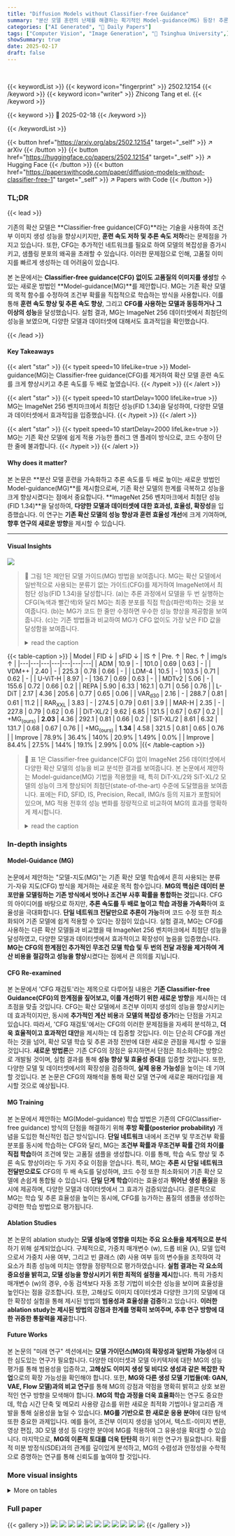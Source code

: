 ```yaml
---
title: "Diffusion Models without Classifier-free Guidance"
summary: "분산 모델 훈련의 난제를 해결하는 획기적인 Model-guidance(MG) 등장! 추론 속도 두 배 향상, ImageNet 256 최첨단 성능 달성!"
categories: ["AI Generated", "🤗 Daily Papers"]
tags: ["Computer Vision", "Image Generation", "🏢 Tsinghua University",]
showSummary: true
date: 2025-02-17
draft: false
---
```


<br>

{{< keywordList >}}
{{< keyword icon="fingerprint" >}} 2502.12154 {{< /keyword >}}
{{< keyword icon="writer" >}} Zhicong Tang et el. {{< /keyword >}}
 
{{< keyword >}} 🤗 2025-02-18 {{< /keyword >}}
 
{{< /keywordList >}}

{{< button href="https://arxiv.org/abs/2502.12154" target="_self" >}}
↗ arXiv
{{< /button >}}
{{< button href="https://huggingface.co/papers/2502.12154" target="_self" >}}
↗ Hugging Face
{{< /button >}}
{{< button href="https://paperswithcode.com/paper/diffusion-models-without-classifier-free-1" target="_self" >}}
↗ Papers with Code
{{< /button >}}




### TL;DR


{{< lead >}}

기존의 확산 모델은 **Classifier-free guidance(CFG)**라는 기술을 사용하여 조건부 이미지 생성 성능을 향상시키지만, **훈련 속도 저하 및 추론 속도 저하**라는 문제점을 가지고 있습니다. 또한, CFG는 추가적인 네트워크를 필요로 하여 모델의 복잡성을 증가시키고, 샘플링 분포의 왜곡을 초래할 수 있습니다.  이러한 문제점으로 인해, 고품질 이미지를 빠르게 생성하는 데 어려움이 있습니다.

본 논문에서는 **Classifier-free guidance(CFG) 없이도 고품질의 이미지를 생성**할 수 있는 새로운 방법인 **Model-guidance(MG)**를 제안합니다. MG는 기존 확산 모델의 목적 함수를 수정하여 조건부 확률을 직접적으로 학습하는 방식을 사용합니다. 이를 통해 **훈련 속도 향상 및 추론 속도 향상**, 그리고 **CFG를 사용하는 모델과 동등하거나 그 이상의 성능**을 달성했습니다.  실험 결과, MG는 ImageNet 256 데이터셋에서 최첨단의 성능을 보였으며, 다양한 모델과 데이터셋에 대해서도 효과적임을 확인했습니다.

{{< /lead >}}


#### Key Takeaways

{{< alert "star" >}}
{{< typeit speed=10 lifeLike=true >}} Model-guidance(MG)는 Classifier-free guidance(CFG)를 제거하여 확산 모델 훈련 속도를 크게 향상시키고 추론 속도를 두 배로 높였습니다. {{< /typeit >}}
{{< /alert >}}

{{< alert "star" >}}
{{< typeit speed=10 startDelay=1000 lifeLike=true >}} MG는 ImageNet 256 벤치마크에서 최첨단 성능(FID 1.34)을 달성하여, 다양한 모델과 데이터셋에서 효과적임을 입증했습니다. {{< /typeit >}}
{{< /alert >}}

{{< alert "star" >}}
{{< typeit speed=10 startDelay=2000 lifeLike=true >}} MG는 기존 확산 모델에 쉽게 적용 가능한 플러그 앤 플레이 방식으로, 코드 수정이 단 한 줄에 불과합니다. {{< /typeit >}}
{{< /alert >}}

#### Why does it matter?
본 논문은 **분산 모델 훈련을 가속화하고 추론 속도를 두 배로 높이는 새로운 방법인 Model-guidance(MG)**를 제시함으로써, 기존 확산 모델의 한계를 극복하고 성능을 크게 향상시켰다는 점에서 중요합니다. **ImageNet 256 벤치마크에서 최첨단 성능(FID 1.34)**을 달성하여, **다양한 모델과 데이터셋에 대한 효과성, 효율성, 확장성**을 입증했습니다.  이 연구는 **기존 확산 모델의 성능 향상과 훈련 효율성 개선**에 크게 기여하며, **향후 연구의 새로운 방향**을 제시할 수 있습니다.

------
#### Visual Insights



![](https://arxiv.org/html/2502.12154/extracted/6211015/figure/method/fig-method-1.png)

> 🔼 그림 1은 제안된 모델 가이드(MG) 방법을 보여줍니다. MG는 확산 모델에서 일반적으로 사용되는 분류기 없는 가이드(CFG)를 제거하여 ImageNet에서 최첨단 성능(FID 1.34)을 달성합니다. (a)는 추론 과정에서 모델을 두 번 실행하는 CFG(녹색과 빨간색)와 달리 MG는 최종 분포를 직접 학습(파란색)하는 것을 보여줍니다. (b)는 MG가 코드 한 줄만 수정하면 우수한 성능 향상을 제공함을 보여줍니다. (c)는 기존 방법들과 비교하여 MG가 CFG 없이도 가장 낮은 FID 값을 달성함을 보여줍니다.
> <details>
> <summary>read the caption</summary>
> Figure 1: We propose Model-guidance (MG), removing Classifier-free guidance (CFG) for diffusion models and achieving state-of-the-art on ImageNet with FID of 1.341.34\mathbf{1.34}bold_1.34. (a) Instead of running models twice during inference (green and red), MG directly learns the final distribution (blue).  (b) MG requires only one line of code modification while providing excellent improvements. (c) Comparing to concurrent methods, MG yields lowest FID even without CFG.
> </details>





{{< table-caption >}}
| Model | FID ↓ | sFID ↓ | IS ↑ | Pre. ↑ | Rec. ↑ | img/s ↑ |
|---|---|---|---|---|---|---|
| ADM | 10.9 | - | 101.0 | 0.69 | 0.63 | - |
| VDM++ | 2.40 | - | 225.3 | 0.78 | 0.66 | - |
| LDM-4 | 10.5 | - | 103.5 | 0.71 | 0.62 | - |
| U-ViT-H | 8.97 | - | 136.7 | 0.69 | 0.63 | - |
| MDTv2 | 5.06 | - | 155.6 | 0.72 | 0.66 | 0.2 |
| REPA | 5.90 | 6.33 | 162.1 | 0.71 | 0.56 | 0.76 |
| L-DiT | 2.17 | 4.36 | 205.6 | 0.77 | 0.65 | 0.06 |
| VAR<sub>d30</sub> | 2.16 | - | 288.7 | 0.81 | 0.61 | 11.2 |
| RAR<sub>XXL</sub> | 3.83 | - | 274.5 | 0.79 | 0.61 | 3.9 |
| MAR-H | 2.35 | - | 227.8 | 0.79 | 0.62 | 0.6 |
| DiT-XL/2 | 9.62 | 6.85 | 121.5 | 0.67 | 0.67 | 0.2 |
| +MG<sub>(ours)</sub> | **2.03** | 4.36 | 292.1 | 0.81 | 0.66 | 0.2 |
| SiT-XL/2 | 8.61 | 6.32 | 131.7 | 0.68 | 0.67 | 0.76 |
| +MG<sub>(ours)</sub> | **1.34** | 4.58 | 321.5 | 0.81 | 0.65 | 0.76 |
| Improve | 78.9% | 36.4% | 140% | 20.9% | 1.49% | 0.0% |
| Improve | 84.4% | 27.5% | 144% | 19.1% | 2.99% | 0.0% |{{< /table-caption >}}

> 🔼 표 1은 Classifier-free guidance(CFG) 없이 ImageNet 256 데이터셋에서 다양한 확산 모델의 성능을 비교 분석한 결과를 보여줍니다.  본 논문에서 제안하는 Model-guidance(MG) 기법을 적용했을 때, 특히 DiT-XL/2와 SiT-XL/2 모델의 성능이 크게 향상되어 최첨단(state-of-the-art) 수준에 도달했음을 보여줍니다.  표에는 FID, SFID, IS, Precision, Recall, IMG/s 등의 지표가 포함되어 있으며, MG 적용 전후의 성능 변화를 정량적으로 비교하여 MG의 효과를 명확하게 제시합니다.
> <details>
> <summary>read the caption</summary>
> Table 1: Experiments on ImageNet 256 without CFG. By deploying our method, the performances of both DiT-XL/2 and SiT-XL/2 are greatly boosted, achieving state-of-the-art.
> </details>





### In-depth insights


#### Model-Guidance (MG)
논문에서 제안하는 "모델-지도(MG)"는 기존 확산 모델 학습에서 흔히 사용되는 분류기-자유 지도(CFG) 방식을 제거하는 새로운 목적 함수입니다. **MG의 핵심은 데이터 분포만을 모델링하는 기존 방식에서 벗어나 조건부 사후 확률을 통합하는 것**입니다.  CFG의 아이디어를 바탕으로 하지만, **추론 속도를 두 배로 높이고 학습 과정을 가속화**하여 효율성을 극대화합니다.  **단일 네트워크 전달만으로 추론이 가능**하며 코드 수정 또한 최소화되어 기존 모델에 쉽게 적용할 수 있다는 장점이 있습니다.  실험 결과, MG는 CFG를 사용하는 다른 확산 모델들과 비교했을 때 ImageNet 256 벤치마크에서 최첨단 성능을 달성하였고, 다양한 모델과 데이터셋에서 효과적이고 확장성이 높음을 입증했습니다.  **MG는 CFG의 한계점인 추가적인 무조건 모델 학습 및 두 번의 전달 과정을 제거하여 계산 비용을 절감하고 성능을 향상**시켰다는 점에서 큰 의의를 지닙니다.

#### CFG Re-examined
본 논문에서 'CFG 재검토'라는 제목으로 다루어질 내용은 **기존 Classifier-free Guidance(CFG)의 한계점을 짚어보고, 이를 개선하기 위한 새로운 방향**을 제시하는 데 초점을 맞출 것입니다.  CFG는 확산 모델에서 조건부 이미지 생성의 성능을 향상시키는 데 효과적이지만, 동시에 **추가적인 계산 비용**과 **모델의 복잡성 증가**라는 단점을 가지고 있습니다.  따라서, 'CFG 재검토'에서는 CFG의 이러한 문제점들을 자세히 분석하고,  **더욱 효율적이고 효과적인 대안**을 제시하는 데 집중할 것입니다.  이는 단순히 CFG를 개선하는 것을 넘어, 확산 모델 학습 및 추론 과정 전반에 대한 새로운 관점을 제시할 수 있을 것입니다.  **새로운 방법론**은 기존 CFG의 장점은 유지하면서 단점은 최소화하는 방향으로 개발될 것이며, 실험 결과를 통해 **성능 향상 및 효율성 증대**를 입증할 것입니다. 또한, 다양한 모델 및 데이터셋에서의 확장성을 검증하여, **실제 응용 가능성**을 높이는 데 기여할 것입니다.  본 논문은 CFG의 재해석을 통해 확산 모델 연구에 새로운 패러다임을 제시할 것으로 예상됩니다.

#### MG Training
본 논문에서 제안하는 MG(Model-guidance) 학습 방법은 기존의 CFG(Classifier-free guidance) 방식의 단점을 해결하기 위해 **후방 확률(posterior probability)** 개념을 도입한 혁신적인 접근 방식입니다.  **단일 네트워크** 내에서 조건부 및 무조건부 확률 분포를 동시에 학습하는 CFG와 달리, MG는 **조건부 확률과 무조건부 확률 간의 차이를 직접 학습**하여 조건에 맞는 고품질 샘플을 생성합니다. 이를 통해, 학습 속도 향상 및 추론 속도 향상이라는 두 가지 주요 이점을 얻습니다.  특히, MG는 **추론 시 단일 네트워크 전달만으로도** CFG의 두 배 속도를 달성하며, 코드 수정 또한 최소화되어 기존 확산 모델에 손쉽게 통합될 수 있습니다.  **단일 단계 학습**이라는 효율성과 **뛰어난 생성 품질**을 동시에 제공하며, 다양한 모델과 데이터셋에서 그 효과가 검증되었습니다.  결론적으로 MG는 학습 및 추론 효율성을 높이는 동시에, CFG를 능가하는 품질의 샘플을 생성하는 강력한 학습 방법으로 평가됩니다.

#### Ablation Studies
본 논문의 ablation study는 **모델 성능에 영향을 미치는 주요 요소들을 체계적으로 분석**하기 위해 설계되었습니다.  구체적으로, 가중치 매개변수 (w), 드롭 비율 (λ), 모델 입력으로서 가중치 사용 여부, 그리고 빈 클래스 (Ø) 사용 여부 등의 변수들을 조작하여 각 요소가 최종 성능에 미치는 영향을 정량적으로 평가하였습니다. **실험 결과는 각 요소의 중요성을 밝히고, 모델 성능을 향상시키기 위한 최적의 설정을 제시**합니다.  특히 가중치 매개변수 (w)의 경우, 수동 검색보다 자동 조정 기법이 비슷한 성능을 보이며 효율성을 높인다는 점을 강조합니다. 또한, 고해상도 이미지 데이터셋과 다양한 크기의 모델에 대한 확장성 실험을 통해 제시된 방법의 **범용성과 효율성을 검증**하고 있습니다.  **이러한 ablation study는 제시된 방법의 강점과 한계를 명확히 보여주며,  추후 연구 방향에 대한 귀중한 통찰력을 제공**합니다.

#### Future Works
본 논문의 "미래 연구" 섹션에서는 **모델 가이던스(MG)의 확장성과 일반화 가능성**에 대한 심도있는 연구가 필요합니다.  다양한 데이터셋과 모델 아키텍처에 대한 MG의 성능 평가를 통해 범용성을 입증하고, **고해상도 이미지 생성 및 비디오 생성과 같은 복잡한 작업**으로의 확장 가능성을 확인해야 합니다. 또한, **MG와 다른 생성 모델 기법들(예: GAN, VAE, Flow 모델)과의 비교 연구**를 통해 MG의 강점과 약점을 명확히 밝히고 상호 보완적인 연구 방향을 모색해야 합니다.  **MG의 학습 과정을 더욱 효율화**하는 연구도 중요한데,  학습 시간 단축 및 메모리 사용량 감소를 위한 새로운 최적화 기법이나 알고리즘 개발을 통해 실용성을 높일 수 있습니다.  **MG를 기반으로 한 새로운 응용 분야**에 대한 탐색 또한 중요한 과제입니다. 예를 들어,  조건부 이미지 생성을 넘어서,  텍스트-이미지 변환,  영상 편집,  3D 모델 생성 등 다양한 분야에 MG를 적용하여 그 유용성을 확대할 수 있습니다.  마지막으로,  **MG의 이론적 토대를 더욱 탄탄히** 하기 위한 연구가 필요합니다.  확률적 미분 방정식(SDE)과의 관계를 깊이있게 분석하고,  MG의 수렴성과 안정성을 수학적으로 증명하는 연구를 통해 신뢰도를 높여야 할 것입니다. 


### More visual insights




<details>
<summary>More on tables
</summary>


{{< table-caption >}}
| Model | FID ↓ | sFID ↓ | IS ↑ | Pre. ↑ | Rec. ↑ | img/s ↑ |
|---|---|---|---|---|---|---|
| ADM | 4.59 | 5.25 | 186.7 | 0.82 | 0.52 | - |
| VDM++ | 2.12 | - | 267.7 | 0.81 | 0.65 | - |
| LDM | 3.60 | - | 247.7 | 0.87 | 0.48 | - |
| U-ViT-H | 2.29 | 5.68 | 263.9 | 0.82 | 0.57 | - |
| MDTv2 | 1.58 | 4.52 | 314.7 | 0.79 | 0.65 | 0.1 |
| REPA | 1.42 | 4.70 | 305.7 | 0.80 | 0.65 | 0.39 |
| L-DiT | 1.35 | 4.15 | 295.3 | 0.79 | 0.65 | 0.03 |
| VAR<sub>d30</sub> | 1.73 | - | 350.2 | 0.82 | 0.60 | 6.3 |
| RAR<sub>XXL</sub> | 1.48 | - | 326.0 | 0.80 | 0.63 | 2.1 |
| MAR-H | 1.55 | - | 303.7 | 0.81 | 0.62 | 0.3 |
| DiT-XL/2 | 2.27 | 4.60 | 278.2 | 0.83 | 0.57 | 0.1 |
| +MG<sub>(ours)</sub> | **2.03** | 4.36 | 292.1 | 0.81 | 0.66 | 0.2 |
| SiT-XL/2 | 2.06 | 4.49 | 277.5 | 0.83 | 0.59 | 0.39 |
| +MG<sub>(ours)</sub> | **1.34** | 4.58 | 321.5 | 0.81 | 0.65 | 0.76 |
| Improve | 35.0% | 2.00% | 15.9% | 2.41% | 10.2% | 94.9% |{{< /table-caption >}}
> 🔼 표 2는 ImageNet 256 데이터셋에서 Classifier-free guidance (CFG)를 사용한 여러 확산 모델들의 성능을 비교 분석한 결과를 보여줍니다.  본 논문에서 제안하는 방법(MG)은 기존 CFG 방식을 사용하는 다른 모델들과 비교하여, 효율성 저하 없이도 뛰어난 성능을 달성함을 보여줍니다.  즉, CFG를 사용하지 않고도 다른 모델들보다 더 좋은 결과를 얻었다는 것을 의미합니다. FID, SFID, IS, Precision, Recall 및 이미지 생성 속도 등 다양한 지표를 통해 MG의 우수성을 입증합니다.
> <details>
> <summary>read the caption</summary>
> Table 2: Experiments on ImageNet 256 with CFG. Comparing to models with CFG, our method still obtains excellent results and surpasses others without efficiency loss.
> </details>

{{< table-caption >}}
| Model | w | FID ↓ | sFID ↓ | IS ↑ | Pre. ↑ | Rec. ↑ |
|---|---|---|---|---|---|---|
| DiT-B/2 | 1.00 | 43.5 | 36.7 | 39.23 | 0.62 | 0.34 |
| DiT-B/2+MG<sub>(ours)</sub> | 1.25 | 9.86 | 8.87 | 176.1 | 0.81 | 0.37 |
| DiT-B/2+MG<sub>(ours)</sub> | 1.50 | 7.24 | 5.56 | 189.2 | 0.84 | 0.38 |
| DiT-B/2+MG<sub>(ours)</sub> | 1.75 | 8.21 | 6.63 | 197.2 | 0.86 | 0.38 |
| DiT-B/2+MG<sub>(ours)</sub> | 2.00 | 9.66 | 7.90 | 224.7 | 0.85 | 0.39 |
| DiT-B/2+MG<sub>(ours)</sub> | Auto | 7.60 | 6.29 | 192.4 | 0.85 | 0.38 |
| SiT-B/2 | 1.00 | 33.0 | 27.8 | 65.24 | 0.68 | 0.35 |
| SiT-B/2+MG<sub>(ours)</sub> | 1.25 | 8.94 | 7.87 | 194.3 | 0.83 | 0.38 |
| SiT-B/2+MG<sub>(ours)</sub> | 1.50 | 6.49 | 5.69 | 212.3 | 0.86 | 0.38 |
| SiT-B/2+MG<sub>(ours)</sub> | 1.75 | 8.03 | 6.91 | 221.0 | 0.86 | 0.39 |
| SiT-B/2+MG<sub>(ours)</sub> | 2.00 | 9.14 | 7.99 | 236.7 | 0.88 | 0.40 |
| SiT-B/2+MG<sub>(ours)</sub> | Auto | 6.86 | 5.88 | 219.1 | 0.87 | 0.38 |{{< /table-caption >}}
> 🔼 표 3은 안내 스케일(w)의 영향을 실험한 결과를 보여줍니다.  w 값을 다르게 설정하여 (1.0, 1.25, 1.5, 1.75, 2.0) 이미지 생성 품질과 다양성 간의 균형을 어떻게 조절하는지 보여줍니다.  실험은 DiT-B/2와 SiT-B/2 모델에 대해 진행되었으며, FID, SFID, IS, 정밀도, 재현율 지표를 사용하여 성능을 평가했습니다.  표에서 확인할 수 있듯이, w 값에 따라 FID와 IS 점수가 변화하는 것을 볼 수 있으며, 적절한 w 값을 선택하는 것이 중요함을 시사합니다.  이는 모델 안내의 강도를 조절하여 최적의 결과를 얻을 수 있음을 의미합니다.
> <details>
> <summary>read the caption</summary>
> Table 3: Experiments on scale w𝑤witalic_w.
> </details>

{{< table-caption >}}
| Model | λ | FID ↓ | sFID ↓ | IS ↑ | Pre. ↑ | Rec. ↑ |
|---|---|---|---|---|---|---|
| DiT-B/2 | 1.00 | 43.5 | 36.7 | 39.23 | 0.62 | 0.34 |
| DiT-B/2 +MG<sub>(ours)</sub> | 0.05 | 11.7 | 9.90 | 156.7 | 0.78 | 0.33 |
| DiT-B/2 +MG<sub>(ours)</sub> | 0.10 | 7.24 | 5.56 | 189.2 | 0.84 | 0.38 |
| DiT-B/2 +MG<sub>(ours)</sub> | 0.15 | 7.62 | 5.99 | 183.4 | 0.83 | 0.38 |
| DiT-B/2 +MG<sub>(ours)</sub> | 0.20 | 9.01 | 7.04 | 171.7 | 0.81 | 0.36 |
| SiT-B/2 | 1.00 | 33.0 | 27.8 | 65.24 | 0.68 | 0.35 |
| SiT-B/2 +MG<sub>(ours)</sub> | 0.05 | 10.8 | 9.25 | 168.8 | 0.80 | 0.34 |
| SiT-B/2 +MG<sub>(ours)</sub> | 0.10 | 6.49 | 5.69 | 212.3 | 0.86 | 0.38 |
| SiT-B/2 +MG<sub>(ours)</sub> | 0.15 | 6.77 | 5.89 | 207.4 | 0.85 | 0.37 |
| SiT-B/2 +MG<sub>(ours)</sub> | 0.20 | 8.87 | 8.06 | 199.6 | 0.84 | 0.37 |{{< /table-caption >}}
> 🔼 이 표는 람다(λ) 값을 변화시켜가면서 수행한 실험 결과를 보여줍니다. 람다는 조건부 확률과 무조건부 확률을 학습하는 비율을 조절하는 하이퍼파라미터입니다.  표에는 각 람다 값에 따른 FID, SFID, IS, 정밀도, 재현율 등의 지표가 제시되어 있습니다.  이를 통해 람다 값의 변화가 모델 성능에 미치는 영향을 분석하고 최적의 람다 값을 찾는 데 도움이 됩니다.
> <details>
> <summary>read the caption</summary>
> Table 4: Experiments on drop ratio λ𝜆\lambdaitalic_λ.
> </details>

{{< table-caption >}}
| Model | w-in | FID ↓ | sFID ↓ | IS ↑ | Pre. ↑ | Rec. ↑ |
|---|---|---|---|---|---|---|
| DiT-B/2 | ✗ | 43.5 | 36.7 | 39.23 | 0.62 | 0.34 |
| +MG<sub>(ours)</sub> | ✗ | **7.24** | **5.56** | **189.2** | **0.84** | 0.38 |
| +MG<sub>(ours)</sub> | ✓ | 8.13 | 6.03 | 175.1 | 0.84 | **0.39** |
| SiT-B/2 | ✗ | 33.0 | 27.8 | 65.24 | 0.68 | 0.35 |
| +MG<sub>(ours)</sub> | ✗ | **6.49** | **5.69** | **212.3** | **0.86** | **0.38** |
| +MG<sub>(ours)</sub> | ✓ | 7.33 | 5.96 | 207.4 | 0.85 | 0.38 |{{< /table-caption >}}
> 🔼 표 5는 모델 입력으로 가중치 w를 사용하는 실험 결과를 보여줍니다.  이 표는 Model-guidance(MG) 방법의 성능에 w 매개변수가 미치는 영향을 분석하기 위해 수행된 실험 결과를 제시합니다.  다양한 w 값에 따른 FID, SFID, IS, Precision, Recall 등의 지표를 비교하여 최적의 w 값을 찾고,  MG 방법의 성능 개선에 미치는 영향을 정량적으로 평가합니다.  표에는 DiT-B/2 및 SiT-B/2 모델에 대한 결과가 포함되어 있습니다.
> <details>
> <summary>read the caption</summary>
> Table 5: Experiments on Model input w𝑤witalic_w.
> </details>

{{< table-caption >}}
| Model | ∅-cls | FID ↓ | sFID ↓ | IS ↑ | Pre. ↑ | Rec. ↑ |
|---|---|---|---|---|---|---|
| DiT-B/2 | ✗ | 43.5 | 36.7 | 39.23 | 0.62 | 0.34 |
| +MG<sub>(ours)</sub> | ✗ | 9.66 | 8.73 | 174.4 | 0.81 | 0.35 |
| +MG<sub>(ours)</sub> | ✓ | 7.24 | 5.56 | 189.2 | 0.84 | 0.38 |
| SiT-B/2 | ✗ | 33.0 | 27.8 | 65.24 | 0.68 | 0.35 |
| +MG<sub>(ours)</sub> | ✗ | 9.03 | 7.96 | 183.3 | 0.82 | 0.35 |
| +MG<sub>(ours)</sub> | ✓ | 6.49 | 5.69 | 212.3 | 0.86 | 0.38 |{{< /table-caption >}}
> 🔼 표 6은 비어있는 클래스(∅)를 사용했을 때와 사용하지 않았을 때의 성능 차이를 보여줍니다.  Model-guidance(MG) 방법에서 비어있는 클래스를 사용하는 것이 모델 성능에 미치는 영향을 실험적으로 평가한 결과를 보여주는 표입니다.  구체적으로는, FID, SFID, IS, Precision, Recall 지표를 사용하여 DiT-B/2와 SiT-B/2 모델에 대해 비어있는 클래스를 사용했을 때와 사용하지 않았을 때의 성능 차이를 비교 분석합니다.
> <details>
> <summary>read the caption</summary>
> Table 6: Experiments on empty class ∅\varnothing∅.
> </details>

{{< table-caption >}}
| Model | FID ↓ | sFID ↓ | IS ↑ | Pre. ↑ | Rec. ↑ |
|---|---|---|---|---|---| 
| DiT-B/2 | 43.5 | 36.7 | 39.23 | 0.62 | 0.34 |
| DiT-B/2 +MG<sub>(ours)</sub> | 7.24 | 5.56 | 189.2 | 0.84 | 0.38 |
| DiT-L/2 | 23.3 | 18.4 | 132.7 | 0.73 | 0.40 |
| DiT-L/2 +MG<sub>(ours)</sub> | 5.43 | 4.66 | 236.3 | 0.83 | 0.44 |
| DiT-XL/2 | 19.5 | 15.6 | 163.5 | 0.79 | 0.46 |
| DiT-XL/2 +MG<sub>(ours)</sub> | 3.37 | 4.73 | 257.2 | 0.84 | 0.51 |
| SiT-B/2 | 33.0 | 27.8 | 65.24 | 0.68 | 0.35 |
| SiT-B/2 +MG<sub>(ours)</sub> | 6.49 | 5.69 | 212.3 | 0.86 | 0.38 |
| SiT-L/2 | 18.9 | 16.3 | 173.2 | 0.71 | 0.42 |
| SiT-L/2 +MG<sub>(ours)</sub> | 4.50 | 4.03 | 243.9 | 0.85 | 0.46 |
| SiT-XL/2 | 17.3 | 13.9 | 192.1 | 0.78 | 0.50 |
| SiT-XL/2 +MG<sub>(ours)</sub> | 2.89 | 3.12 | 261.0 | 0.85 | 0.54 |{{< /table-caption >}}
> 🔼 표 7은 모델 크기에 따른 실험 결과를 보여줍니다.  본 논문에서 제안하는 Model-guidance(MG) 방법이 다양한 크기의 모델에 적용될 수 있음을 보여주는 표입니다.  다양한 크기의 DiT 및 SiT 모델들(B/2, L/2, XL/2)을 사용하여 FID, SFID, IS, 정밀도, 재현율 등의 지표를 측정하여 MG 방법의 확장성을 평가하였습니다.  표의 각 열은 모델 크기별 성능 지표를 보여주며, MG 적용 전후의 성능 변화를 비교하여 MG의 효과를 확인할 수 있습니다.
> <details>
> <summary>read the caption</summary>
> Table 7: Experiments on Model size. Our method scales to models with different sizes.
> </details>

{{< table-caption >}}
| Model | FID ↓ | sFID ↓ | IS ↑ | Pre. ↑ | Rec. ↑ |
|---|---|---|---|---|---| 
| DiT-XL/2 | 3.04 | 5.02 | 240.8 | 0.84 | 0.54 |
| DiT-XL/2+MG<sub>(ours)</sub> | 2.78 | 4.86 | 257.2 | 0.83 | 0.58 |
| SiT-XL/2 | 2.62 | 4.18 | 252.2 | 0.84 | 0.57 |
| SiT-XL/2+MG<sub>(ours)</sub> | 2.24 | 4.03 | 276.9 | 0.86 | 0.60 |{{< /table-caption >}}
> 🔼 표 8은 ImageNet 512 데이터셋을 사용하여 고해상도 이미지 데이터셋에서 제안된 방법의 확장성을 평가한 실험 결과를 보여줍니다.  이 표에는 다양한 모델들에 대한 FID, SFID, IS, 정밀도, 재현율 및 이미지 생성 속도를 포함합니다. 이를 통해 고해상도 이미지 생성 작업에서도 제안된 방법의 성능을 확인할 수 있습니다.
> <details>
> <summary>read the caption</summary>
> Table 8: Experiments on ImageNet 512. Our method scales to high-resolution image datasets.
> </details>

</details>




### Full paper

{{< gallery >}}
<img src="paper_images/1.png" class="grid-w50 md:grid-w33 xl:grid-w25" />
<img src="paper_images/2.png" class="grid-w50 md:grid-w33 xl:grid-w25" />
<img src="paper_images/3.png" class="grid-w50 md:grid-w33 xl:grid-w25" />
<img src="paper_images/4.png" class="grid-w50 md:grid-w33 xl:grid-w25" />
<img src="paper_images/5.png" class="grid-w50 md:grid-w33 xl:grid-w25" />
<img src="paper_images/6.png" class="grid-w50 md:grid-w33 xl:grid-w25" />
<img src="paper_images/7.png" class="grid-w50 md:grid-w33 xl:grid-w25" />
<img src="paper_images/8.png" class="grid-w50 md:grid-w33 xl:grid-w25" />
<img src="paper_images/9.png" class="grid-w50 md:grid-w33 xl:grid-w25" />
<img src="paper_images/10.png" class="grid-w50 md:grid-w33 xl:grid-w25" />
<img src="paper_images/11.png" class="grid-w50 md:grid-w33 xl:grid-w25" />
{{< /gallery >}}